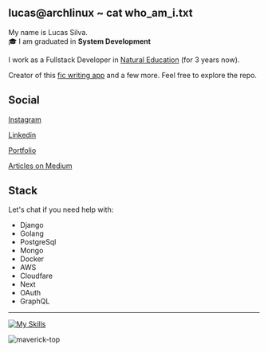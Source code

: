 ## lucas@archlinux ~ cat who_am_i.txt

<!--
**SlenderB13/SlenderB13** is a ✨ _special_ ✨ repository because its `README.md` (this file) appears on your GitHub profile.

Here are some ideas to get you started:

- 🔭 I’m currently working on ...
- 🌱 I’m currently learning ...
- 👯 I’m looking to collaborate on ...
- 🤔 I’m looking for help with ...
- 💬 Ask me about ...
- 📫 How to reach me: ...
- 😄 Pronouns: ...
- ⚡ Fun fact: ...
-->

My name is Lucas Silva. <br>
🎓 I am graduated in <strong>System Development</strong> <br>

I work as a Fullstack Developer in [Natural Education](https://natural.education) (for 3 years now).

Creator of this [fic writing app](https://fic-frontend.vercel.app) and a few more. Feel free to explore the repo.

## Social
[Instagram](https://instagram.com/reverendoslender)

[Linkedin](https://linkedin.com/in/lucasguilher-me)

[Portfolio](https://lucasguilher.me)

[Articles on Medium](https://medium.com/@lguilherme8)

## Stack
Let's chat if you need help with:
* Django
* Golang
* PostgreSql
* Mongo
* Docker
* AWS
* Cloudfare
* Next
* OAuth
* GraphQL

---
[![My Skills](https://skillicons.dev/icons?i=ts,nodejs,react,tailwindcss,postgresql,mongo,docker,graphql,django&theme=dark)](https://skillicons.dev)

![maverick-top](https://user-images.githubusercontent.com/62191201/138017567-1ee8ebd3-93af-4bff-a198-54d3f709eab3.gif)
